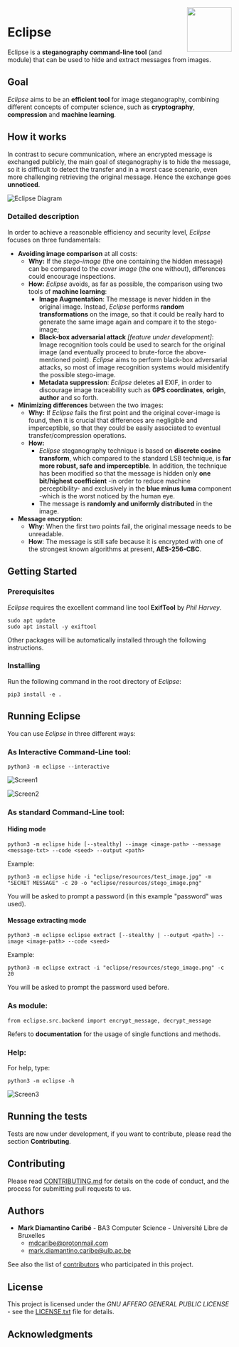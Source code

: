 <img src="eclipse/resources/eclipse_icon.png" align="right" width="100"/>


# Eclipse

Eclipse is a **steganography command-line tool** (and module) that can be used to hide and extract messages from images.

## Goal
*Eclipse* aims to be an **efficient tool** for image steganography, combining different concepts of computer science, such as **cryptography**, **compression** and **machine learning**.

## How it works
In contrast to secure communication, where an encrypted message is exchanged publicly, the main goal of steganography is to hide the message, so it is difficult to detect the transfer and in a worst case scenario, even more challenging retrieving the original message. Hence the exchange goes **unnoticed**.

![Eclipse Diagram](eclipse/resources/eclipse_diagram.png)

### Detailed description
In order to achieve a reasonable efficiency and security level, *Eclipse* focuses on three fundamentals:
- **Avoiding image comparison** at  all costs:
	- **Why:** If the *stego-image* (the one containing the hidden message) can be compared to the *cover image* (the one without), differences could encourage inspections.
	- **How:**  *Eclipse* avoids, as far as possible, the comparison using two tools of **machine learning**:
		- **Image Augmentation**: The message is never hidden in the original image. Instead, *Eclipse* performs **random transformations** on the image, so that it could be really hard to generate the same image again and compare it to the stego-image;
		- **Black-box adversarial attack** *[feature under development]*: Image recognition tools could be used to search for the original image (and eventually proceed to brute-force the above-mentioned point). *Eclipse* aims to perform black-box adversarial attacks, so most of image recognition systems would misidentify the possible stego-image.
		- **Metadata suppression**: *Eclipse* deletes all EXIF, in order to discourage image traceability such as **GPS coordinates**, **origin**, **author** and so forth.
- **Minimizing differences** between the two images:
	- **Why:**  If *Eclipse* fails the first point and the original cover-image is found,  then it is crucial that differences are negligible and imperceptible, so that they could be easily associated to eventual transfer/compression operations.
	- **How:**  
		- *Eclipse* steganography technique is based on **discrete cosine transform**, which compared to the standard LSB technique, is **far more robust, safe and imperceptible**. In addition, the technique has been modified so that the message is hidden only **one bit/highest coefficient** -in order to reduce machine perceptibility- and exclusively in the **blue minus luma** component -which is the worst noticed by the human eye.
		- The message is **randomly and uniformly distributed** in the image.
- **Message encryption**:
	- **Why**: When the first two points fail, the original message needs to be unreadable.
	- **How**: The message is still safe because it is encrypted with one of the strongest known algorithms at present, **AES-256-CBC**.

## Getting Started

### Prerequisites

*Eclipse* requires the excellent command line tool **ExifTool** by *Phil Harvey*.

```
sudo apt update
sudo apt install -y exiftool
```
Other packages will be automatically installed through the following instructions.

### Installing

Run the following command in the root directory of *Eclipse*:

```
pip3 install -e .
```

## Running Eclipse
You can use *Eclipse* in three different ways:
### As **Interactive Command-Line tool**:
```
python3 -m eclipse --interactive
```
![Screen1](eclipse/resources/screen1.png)

![Screen2](eclipse/resources/screen2.png)


### As **standard Command-Line tool**:
#### Hiding mode
```
python3 -m eclipse hide [--stealthy] --image <image-path> --message <message-txt> --code <seed> --output <path>
```
Example:
```
python3 -m eclipse hide -i "eclipse/resources/test_image.jpg" -m "SECRET MESSAGE" -c 20 -o "eclipse/resources/stego_image.png"
```
You will be asked to prompt a password (in this example "password" was used).
#### Message extracting mode
```
python3 -m eclipse eclipse extract [--stealthy | --output <path>] --image <image-path> --code <seed>
```
Example:
```
python3 -m eclipse extract -i "eclipse/resources/stego_image.png" -c 20
```
You will be asked to prompt the password used before.

### As **module**:
```
from eclipse.src.backend import encrypt_message, decrypt_message
```
Refers to **documentation** for the usage of single functions and methods.

### Help:
For help, type:
```
python3 -m eclipse -h
```
![Screen3](eclipse/resources/screen3.png)


## Running the tests

Tests are now under development, if you want to contribute, please read the section **Contributing**.


## Contributing

Please read [CONTRIBUTING.md](https://gist.github.com/PurpleBooth/b24679402957c63ec426) for details on the code of conduct, and the process for submitting pull requests to us.


## Authors

* **Mark Diamantino Caribé** - BA3 Computer Science - Université Libre de Bruxelles
	* mdcaribe@protonmail.com
	* mark.diamantino.caribe@ulb.ac.be

See also the list of [contributors](https://github.com/mdiamantino/eclipse/contributors) who participated in this project.

## License

This project is licensed under the *GNU AFFERO GENERAL PUBLIC LICENSE* - see the [LICENSE.txt](LICENSE.txt) file for details.

## Acknowledgments
